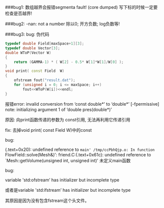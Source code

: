 ###bug1:
数组越界会报错segmenta fault! (core dumped)
写下标的时候一定要检查是否越界!

###bug2:
-nan: not a number
除以0; 开方负数; log负数等!

###bug3:
bug:
伪代码
```c++
typedef double Field[maxSpace+1][3];
typedef double Vector[3];
double WToP(Vector W)
{
    return (GAMMA-1) * ( W[2] - 0.5* W[1]*W[1]/W[0] );
}
void print( const Field  W)
{
    ofstream fout("result.dat");
    for (unsigned i = 0; i <= maxSpace; i++) 
        fout<<WToP(W[i])<<endl;
}
```

报错error: invalid conversion from ‘const double*’ to ‘double*’ [-fpermissive]
 note:   initializing argument 1 of ‘double pres(double*)’

原因: 向print函数传递的参数为 const引用, 无法再利用它传递引用

fix: 去掉void print( const Field  W)中的const

bug:

(.text+0x20): undefined reference to `main'
/tmp/ccPbhQjp.o: In function `FlowField::solve(Mesh&)':
friend.C:(.text+0x61c): undefined reference to `Mesh::getVolume(unsigned int, unsigned int)'
未定义main函数

bug:

 variable 'std:ofstream’ has initializer but incomplete type

或者是variable 'std:ifstream’ has initializer but incomplete type

其原因是因为没有包含fstream这个头文件。
